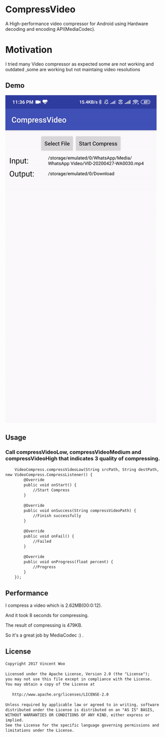 # CompressVideo
A High-performance video compressor for Android using Hardware decoding and encoding API(MediaCodec).

# Motivation
I tried many Video compressor as expected some are not working and outdated ,some are working but not maintaing video resolutions

## Demo
![Demo](/pic/demo.gif)

## Usage
### Call compressVideoLow, compressVideoMedium and compressVideoHigh that indicates 3 quality of compressing.
        VideoCompress.compressVideoLow(String srcPath, String destPath, new VideoCompress.CompressListener() {
            @Override
            public void onStart() {
                //Start Compress
            }

            @Override
            public void onSuccess(String compressVideoPath) {
                //Finish successfully
            }

            @Override
            public void onFail() {
                //Failed
            }

            @Override
            public void onProgress(float percent) {
                //Progress
            }
        });

## Performance

I compress a video which is 2.62MB(00:0:12).

And it took 8 seconds for compressing.

The result of compressing is 479KB.

So it's a great job by MediaCodec :) .

## License
```
Copyright 2017 Vincent Woo

Licensed under the Apache License, Version 2.0 (the "License");
you may not use this file except in compliance with the License.
You may obtain a copy of the License at

   http://www.apache.org/licenses/LICENSE-2.0

Unless required by applicable law or agreed to in writing, software
distributed under the License is distributed on an "AS IS" BASIS,
WITHOUT WARRANTIES OR CONDITIONS OF ANY KIND, either express or implied.
See the License for the specific language governing permissions and
limitations under the License.
```
